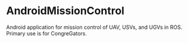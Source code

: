 AndroidMissionControl
=====================

Android application for mission control of UAV, USVs, and UGVs in ROS.  Primary use is for CongreGators.
